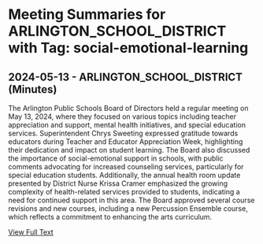 # Meeting Summaries for ARLINGTON_SCHOOL_DISTRICT with Tag: social-emotional-learning

## 2024-05-13 - ARLINGTON_SCHOOL_DISTRICT (Minutes)

The Arlington Public Schools Board of Directors held a regular meeting on May 13, 2024, where they focused on various topics including teacher appreciation and support, mental health initiatives, and special education services. Superintendent Chrys Sweeting expressed gratitude towards educators during Teacher and Educator Appreciation Week, highlighting their dedication and impact on student learning. The Board also discussed the importance of social-emotional support in schools, with public comments advocating for increased counseling services, particularly for special education students. Additionally, the annual health room update presented by District Nurse Krissa Cramer emphasized the growing complexity of health-related services provided to students, indicating a need for continued support in this area. The Board approved several course revisions and new courses, including a new Percussion Ensemble course, which reflects a commitment to enhancing the arts curriculum.

[View Full Text](https://raw.githubusercontent.com/VoronoiPerspectives/WashingtonStateSchoolBoardExplorer/refs/heads/main/data/countries/usa/states/wa/counties/snohomish/school_boards/arlington_school_district/2024/2024-05-13-minutes.txt)

